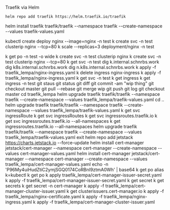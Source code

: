 
Traefik via Helm

    helm repo add traefik https://helm.traefik.io/traefik


helm install traefik traefik/traefik --namespace traefik --create-namespace --values traefik-values.yaml

kubectl create deploy nginx --image=nginx -n test
k create svc -n test clusterip nginx --tcp=80
k scale --replicas=3 deployment/nginx -n test

k get po -n test -o wide
k create svc -n test clusterip nginx 
k create svc -n test clusterip nginx --tcp=80
k get svc -n test
dig k.internal.schnrbs.work
dig k8s.internal.schnrbs.work
dig n.k8s.internal.schnrbs.work
k apply -f traefik_lempa/nginx-ingress.yaml
k delete ingress nginx-ingress
k apply -f traefik_lempa/nginx-ingress.yaml
k get svc -n test
k get ingress
k get ingress -n test
git staus
git status
git diff
git commit -am "wip thing"
git checkout master
git pull --rebase
git merge wip
git push 
git log
git checkout master
cd traefik_lempa
helm upgrade traefik traefik/traefik --namespace traefik --create-namespace --values traefik_lempa/traefik-values.yaml
cd ..
helm upgrade traefik traefik/traefik --namespace traefik --create-namespace --values traefik_lempa/traefik-values.yaml
k get svc ingressRoute
k get svc ingressRoutes
k get svc ingressroutes.traefik.io
k get svc ingressroutes.traefik.io --all-namespaces
k get ingressroutes.traefik.io --all-namespaces
helm upgrade traefik traefik/traefik --namespace traefik --create-namespace --values traefik_lempa/traefik-values.yaml
exit
helm repo add jetstack https://charts.jetstack.io --force-update
helm install cert-manager jetstack/cert-manager --namespace cert-manager --create-namespace --values cert-manager-values.yaml
helm install cert-manager jetstack/cert-manager --namespace cert-manager --create-namespace --values traefik_lempa/cert-manager-values.yaml
echo -n 'P96My4uiHudZtiC2ymjSGQ0174CoRBnI9ztmA0Wh' | base64
k get po
alias k=kubectl
k get po
k apply traefik_lempa/cert-manager-issuer-secret.yaml
k apply -f traefik_lempa/cert-manager-issuer-secret.yaml
k get secret
k get secrets
k get secret -n cert-manager
k apply -f traefik_lempa/cert-manager-cluster-issuer.yaml
k get clusterissuers.cert-manager.io
k apply -f traefik_lempa/nginx-certificate.yaml
k apply -f traefik_lempa/nginx-ingress.yaml
k apply -f traefik_lempa/cert-manager-cluster-issuer.yaml